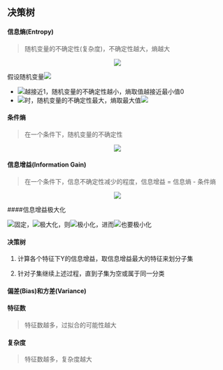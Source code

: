## 决策树

#### 信息熵(Entropy)

> 随机变量的不确定性(复杂度)，不确定性越大，熵越大

<div align="center"><img src="http://latex.codecogs.com/svg.latex?H(x)=-\sum_{i=1}^{n}p(x_{i})log_{2}p(x_{i})" /></a></div>

假设随机变量<img src="http://latex.codecogs.com/svg.latex?\inline&space;x\in\left\{x_{1},x_{2},...,x_{n}\right\}" /></a>

* <img src="http://latex.codecogs.com/svg.latex?\inline&space;max\&space;p(x_{k})" /></a>越接近1，随机变量的不确定性越小，熵取值越接近最小值0
* <img src="http://latex.codecogs.com/svg.latex?\inline&space;p(x_{1})=p(x_{2})=...=p(x_{n})=\frac{1}{n}" /></a>时，随机变量的不确定性最大，熵取最大值<img src="http://latex.codecogs.com/svg.latex?\inline&space;log_{2}n" /></a>

#### 条件熵

> 在一个条件下，随机变量的不确定性

<div align="center"><img src="http://latex.codecogs.com/svg.latex?\inline&space;H(Y|X)=\sum_{i=1}^{n}p(x_{i})H(Y|X=x_{i})" /></a></div>

#### 信息增益(Information Gain)

> 在一个条件下，信息不确定性减少的程度，信息增益 = 信息熵 - 条件熵

<div align="center"><img src="http://latex.codecogs.com/svg.latex?\inline&space;G(Y|X)=H(Y)-H(Y|X)" /></a></div>

####信息增益极大化

<img src="http://latex.codecogs.com/svg.latex?\inline&space;H(Y)" /></a>固定，<img src="http://latex.codecogs.com/svg.latex?\inline&space;G(Y|X)" /></a>极大化，则<img src="http://latex.codecogs.com/svg.latex?\inline&space;H(Y|X)" /></a>极小化，进而<img src="http://latex.codecogs.com/svg.latex?\inline&space;H(Y|X=x_{i})" /></a>也要极小化

#### 决策树

1. 计算各个特征下Y的信息增益，取信息增益最大的特征来划分子集

2. 针对子集继续上述过程，直到子集为空或属于同一分类

#### 偏差(Bias)和方差(Variance)

#### 特征数

> 特征数越多，过拟合的可能性越大

#### 复杂度

> 特征数越多，复杂度越大
